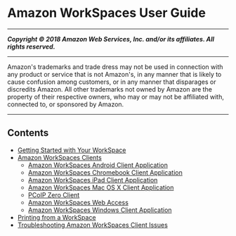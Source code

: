 # Amazon WorkSpaces User Guide

-----
*****Copyright &copy; 2018 Amazon Web Services, Inc. and/or its affiliates. All rights reserved.*****

-----
Amazon's trademarks and trade dress may not be used in 
     connection with any product or service that is not Amazon's, 
     in any manner that is likely to cause confusion among customers, 
     or in any manner that disparages or discredits Amazon. All other 
     trademarks not owned by Amazon are the property of their respective
     owners, who may or may not be affiliated with, connected to, or 
     sponsored by Amazon.

-----
## Contents
+ [Getting Started with Your WorkSpace](workspaces-user-getting-started.md)
+ [Amazon WorkSpaces Clients](amazon-workspaces-clients.md)
   + [Amazon WorkSpaces Android Client Application](amazon-workspaces-android-client.md)
   + [Amazon WorkSpaces Chromebook Client Application](amazon-workspaces-chromebook-client.md)
   + [Amazon WorkSpaces iPad Client Application](amazon-workspaces-ipad-client.md)
   + [Amazon WorkSpaces Mac OS X Client Application](amazon-workspaces-osx-client.md)
   + [PCoIP Zero Client](amazon-workspaces-pcoip-zero-client.md)
   + [Amazon WorkSpaces Web Access](amazon-workspaces-web-access.md)
   + [Amazon WorkSpaces Windows Client Application](amazon-workspaces-windows-client.md)
+ [Printing from a WorkSpace](printing.md)
+ [Troubleshooting Amazon WorkSpaces Client Issues](client_troubleshooting.md)
